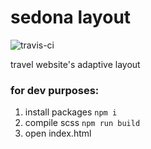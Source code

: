 # sedona layout

![travis-ci](https://api.travis-ci.org/imciflam/sedona-layout.svg?branch=master)

travel website's adaptive layout

### for dev purposes:
1. install packages
```npm i```
2. compile scss
```npm run build```
3. open index.html
